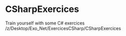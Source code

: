 # CSharpExercices
Train yourself with some C# exercices
/z/Desktop/Exo_Net/ExercicesCSharp/CSharpExercices
